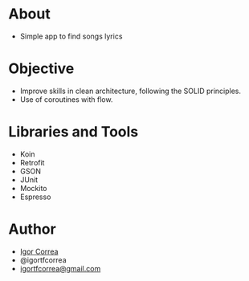 # About
- Simple app to find songs lyrics

# Objective
- Improve skills in clean architecture, following the SOLID principles. 
- Use of coroutines with flow.

# Libraries and Tools
- Koin
- Retrofit
- GSON
- JUnit
- Mockito
- Espresso

# Author
- [Igor Correa](https://www.linkedin.com/in/igor-thiago-correa-filho-b16741178/)
- @igortfcorrea
- igortfcorrea@gmail.com
